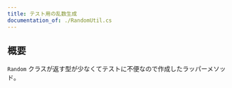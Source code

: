 ```yaml
---
title: テスト用の乱数生成
documentation_of: ./RandomUtil.cs
---
```


## 概要

`Random` クラスが返す型が少なくてテストに不便なので作成したラッパーメソッド。